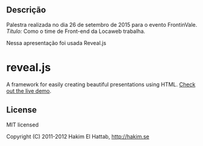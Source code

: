 
## Descrição
Palestra realizada no dia 26 de setembro de 2015 para o evento FrontinVale. 
*Título:* Como o time de Front-end da Locaweb trabalha.

Nessa apresentação foi usada Reveal.js

# reveal.js

A framework for easily creating beautiful presentations using HTML. [Check out the live demo](http://lab.hakim.se/reveal-js/).


## License

MIT licensed

Copyright (C) 2011-2012 Hakim El Hattab, http://hakim.se

